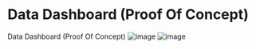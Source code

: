 # Data Dashboard (Proof Of Concept)

Data Dashboard (Proof Of Concept)
![image](https://user-images.githubusercontent.com/66113291/180042662-58136ac5-7399-4680-a4e8-f62f9318cd99.png)
![image](https://user-images.githubusercontent.com/66113291/180042712-58c814d2-146d-41fc-9a34-daf6dd33c91d.png)
